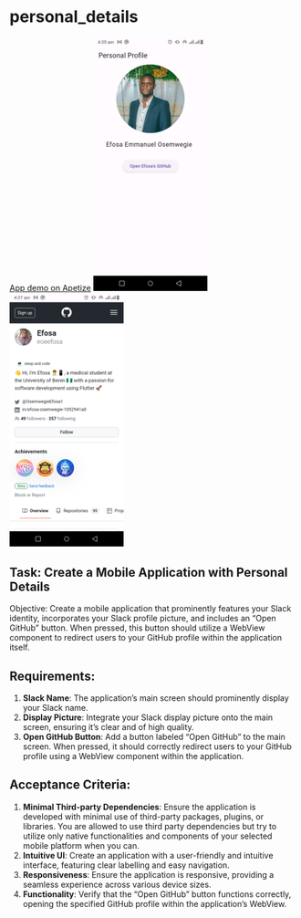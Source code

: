 # personal_details

[App demo on Apetize](https://appetize.io/app/5mr7dkr3ynh66lxdogzgrh4jqq?device=pixel6&osVersion=12.0&scale=75)
<img src="Screenshot_20230911-043517.png" alt="home screen" style="width:200px;"/>
<img src="Screenshot_20230911-043800.png" alt="github page" style="width:200px;"/>

## Task: Create a Mobile Application with Personal Details

Objective: Create a mobile application that prominently features your Slack identity, incorporates your Slack profile picture, and includes an “Open GitHub” button. When pressed, this button should utilize a WebView component to redirect users to your GitHub profile within the application itself.

## Requirements:
1. **Slack Name**: The application’s main screen should prominently display your Slack name.
2. **Display Picture**: Integrate your Slack display picture onto the main screen, ensuring it’s clear and of high quality.
3. **Open GitHub Button**: Add a button labeled “Open GitHub” to the main screen. When pressed, it should correctly redirect users to your GitHub profile using a WebView component within the application.

## Acceptance Criteria:
1. **Minimal Third-party Dependencies**: Ensure the application is developed with minimal use of third-party packages, plugins, or libraries. You are allowed to use third party dependencies but try to utilize only native functionalities and components of your selected mobile platform when you can.
2. **Intuitive UI**: Create an application with a user-friendly and intuitive interface, featuring clear labelling and easy navigation.
3. **Responsiveness**: Ensure the application is responsive, providing a seamless experience across various device sizes.
4. **Functionality**: Verify that the “Open GitHub” button functions correctly, opening the specified GitHub profile within the application’s WebView.



